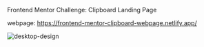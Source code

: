 Frontend Mentor Challenge: Clipboard Landing Page

webpage: https://frontend-mentor-clipboard-webpage.netlify.app/

![desktop-design](https://github.com/yarlinlynn/Clipboard-landing-page/assets/140059481/0644b441-c90a-4d65-bb04-3436b033a703)
